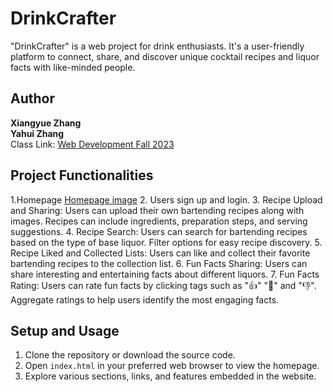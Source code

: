 # DrinkCrafter

"DrinkCrafter" is a web project for drink enthusiasts. It's a user-friendly platform to connect, share, and discover unique cocktail recipes and liquor facts with like-minded people.

## Author

**Xiangyue Zhang**  
**Yahui Zhang**  
Class Link: [Web Development Fall 2023](https://johnguerra.co/classes/webDevelopment_fall_2023/)

## Project Functionalities

1.Homepage
  [Homepage image](/static/img/homepage.png)
2. Users sign up and login. 
3. Recipe Upload and Sharing: 
       Users can upload their own bartending recipes along with images. Recipes can include ingredients, preparation steps, and serving suggestions.
4. Recipe Search: 
       Users can search for bartending recipes based on the type of base liquor. Filter options for easy recipe discovery.
5. Recipe Liked and Collected Lists: 
       Users can like and collect their favorite bartending recipes to the collection list.
6. Fun Facts Sharing: 
       Users can share interesting and entertaining facts about different liquors.
7. Fun Facts Rating: 
       Users can rate fun facts by clicking tags such as ":+1:" ":exploding_head:" and ":-1:". Aggregate ratings to help users identify the most engaging facts.

## Setup and Usage

1. Clone the repository or download the source code.
2. Open `index.html` in your preferred web browser to view the homepage.
3. Explore various sections, links, and features embedded in the website.
